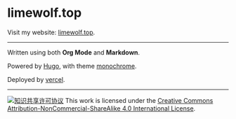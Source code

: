 # limewolf.top
Visit my website: [limewolf.top](https://limewolf.top).

---
Written using both **Org Mode** and **Markdown**.

Powered by [Hugo](https://github.com/gohugoio/hugo), with theme [monochrome](https://github.com/kaiiiz/hugo-theme-monochrome).

Deployed by [vercel](https://vercel.com/).

---
<a rel="license" href="http://creativecommons.org/licenses/by-nc-sa/4.0/"><img alt="知识共享许可协议" style="border-width:0" src="https://i.creativecommons.org/l/by-nc-sa/4.0/88x31.png" /></a>
This work is licensed under the <a rel="license" href="http://creativecommons.org/licenses/by-nc-sa/4.0/">Creative Commons Attribution-NonCommercial-ShareAlike 4.0 International License</a>. 